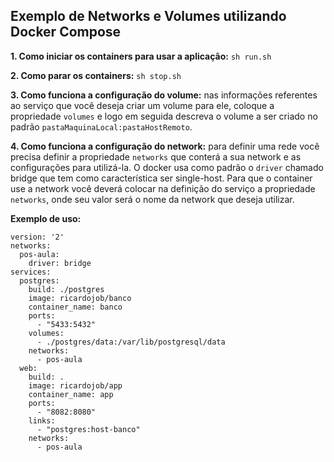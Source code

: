 ## Exemplo de Networks e Volumes utilizando Docker Compose

**1. Como iniciar os containers para usar a aplicação:** `sh run.sh`

**2. Como parar os containers:** `sh stop.sh`

**3. Como funciona a configuração do volume:** nas informações referentes ao serviço que você deseja 
criar um volume para ele, coloque a propriedade `volumes` e logo em seguida descreva o volume a ser criado
no padrão `pastaMaquinaLocal:pastaHostRemoto`.  

**4. Como funciona a configuração do network:** para definir uma rede você precisa definir a propriedade 
`networks` que conterá a sua network e as configurações para utilizá-la. O docker usa como padrão o `driver`
chamado bridge que tem como característica ser single-host. Para que o container use a network você deverá colocar
na definição do serviço a propriedade `networks`, onde seu valor será o nome da network que deseja utilizar.

**Exemplo de uso:**

```
version: '2'
networks:
  pos-aula:
    driver: bridge
services:
  postgres:
    build: ./postgres
    image: ricardojob/banco
    container_name: banco
    ports: 
      - "5433:5432"
    volumes:
      - ./postgres/data:/var/lib/postgresql/data
    networks: 
      - pos-aula
  web:
    build: .
    image: ricardojob/app
    container_name: app
    ports: 
      - "8082:8080" 
    links: 
      - "postgres:host-banco"
    networks: 
      - pos-aula 
```

